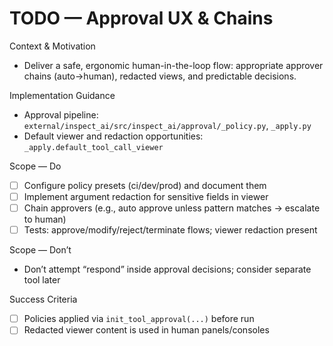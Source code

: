 # TODO — Approval UX & Chains

Context & Motivation
- Deliver a safe, ergonomic human-in-the-loop flow: appropriate approver chains (auto→human), redacted views, and predictable decisions.

Implementation Guidance
- Approval pipeline: `external/inspect_ai/src/inspect_ai/approval/_policy.py`, `_apply.py`
- Default viewer and redaction opportunities: `_apply.default_tool_call_viewer`

Scope — Do
- [ ] Configure policy presets (ci/dev/prod) and document them
- [ ] Implement argument redaction for sensitive fields in viewer
- [ ] Chain approvers (e.g., auto approve unless pattern matches → escalate to human)
- [ ] Tests: approve/modify/reject/terminate flows; viewer redaction present

Scope — Don’t
- Don’t attempt “respond” inside approval decisions; consider separate tool later

Success Criteria
- [ ] Policies applied via `init_tool_approval(...)` before run
- [ ] Redacted viewer content is used in human panels/consoles
